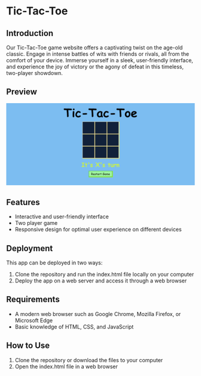 # Tic-Tac-Toe
## Introduction

Our Tic-Tac-Toe game website offers a captivating twist on the age-old classic. Engage in intense battles of wits with friends or rivals, all from the comfort of your device. Immerse yourself in a sleek, user-friendly interface, and experience the joy of victory or the agony of defeat in this timeless, two-player showdown.

## Preview

![Alt text](image.png)

## Features

- Interactive and user-friendly interface
- Two player game
- Responsive design for optimal user experience on different devices

## Deployment

This app can be deployed in two ways:

1. Clone the repository and run the index.html file locally on your computer
2. Deploy the app on a web server and access it through a web browser

## Requirements

- A modern web browser such as Google Chrome, Mozilla Firefox, or Microsoft Edge
- Basic knowledge of HTML, CSS, and JavaScript

## How to Use

1. Clone the repository or download the files to your computer
2. Open the index.html file in a web browser